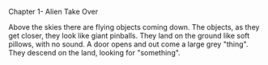 Chapter 1- Alien Take Over

Above the skies there are flying objects coming down.
The objects, as they get closer, they look like giant pinballs.
They land on the ground like soft pillows, with no sound.
A door opens and out come a large grey "thing".
They descend on the land, looking for "something".
